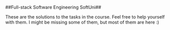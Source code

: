##Full-stack Software Engineering SoftUni##

These are the solutions to the tasks in the course. Feel free to help yourself with them. I might be missing some of them, but most of them are here :) 

